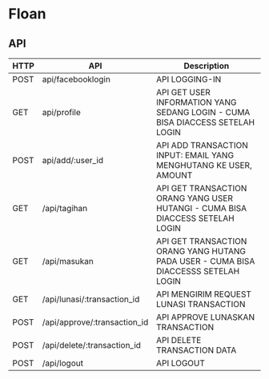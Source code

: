 # Floan

## API

| HTTP | API | Description
|------|-----|-------------
| POST | api/facebooklogin | API LOGGING-IN
| GET  | api/profile | API GET USER INFORMATION YANG SEDANG LOGIN - CUMA BISA DIACCESS SETELAH LOGIN
| POST | api/add/:user_id | API ADD TRANSACTION INPUT: EMAIL YANG MENGHUTANG KE USER, AMOUNT
| GET | /api/tagihan | API GET TRANSACTION ORANG YANG USER HUTANGI - CUMA BISA DIACCESS SETELAH LOGIN
| GET | /api/masukan | API GET TRANSACTION ORANG YANG HUTANG PADA USER - CUMA BISA DIACCESSS SETELAH LOGIN
| GET | /api/lunasi/:transaction_id | API MENGIRIM REQUEST LUNASI TRANSACTION
| POST | /api/approve/:transaction_id | API APPROVE LUNASKAN TRANSACTION
| POST | /api/delete/:transaction_id | API DELETE TRANSACTION DATA
| POST | /api/logout | API LOGOUT
